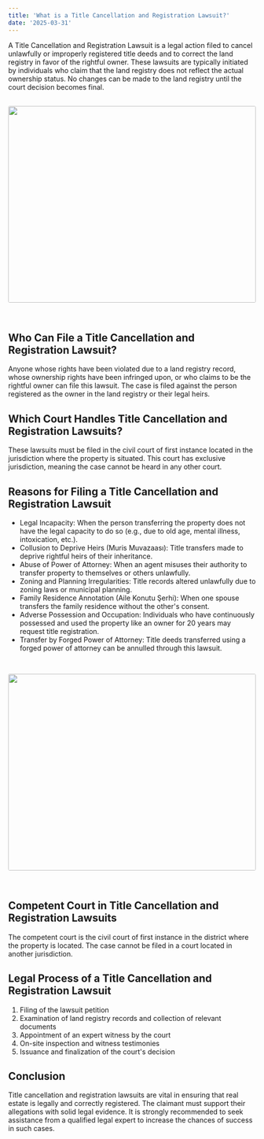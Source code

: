 ```yaml
---
title: 'What is a Title Cancellation and Registration Lawsuit?'
date: '2025-03-31'
---
```


A Title Cancellation and Registration Lawsuit is a legal action filed to cancel unlawfully or improperly registered title deeds and to correct the land registry in favor of the rightful owner. These lawsuits are typically initiated by individuals who claim that the land registry does not reflect the actual ownership status. No changes can be made to the land registry until the court decision becomes final.
<img src="https://karayaka.ru/images/articles/article7.jpg" width=100% height="400" style="object-fit: cover; border-radius: 3px; margin: 30px auto;" />

## Who Can File a Title Cancellation and Registration Lawsuit?

Anyone whose rights have been violated due to a land registry record, whose ownership rights have been infringed upon, or who claims to be the rightful owner can file this lawsuit. The case is filed against the person registered as the owner in the land registry or their legal heirs.

## Which Court Handles Title Cancellation and Registration Lawsuits?

These lawsuits must be filed in the civil court of first instance located in the jurisdiction where the property is situated. This court has exclusive jurisdiction, meaning the case cannot be heard in any other court.

## Reasons for Filing a Title Cancellation and Registration Lawsuit

- Legal Incapacity: When the person transferring the property does not have the legal capacity to do so (e.g., due to old age, mental illness, intoxication, etc.).
- Collusion to Deprive Heirs (Muris Muvazaası): Title transfers made to deprive rightful heirs of their inheritance.
- Abuse of Power of Attorney: When an agent misuses their authority to transfer property to themselves or others unlawfully.
- Zoning and Planning Irregularities: Title records altered unlawfully due to zoning laws or municipal planning.
- Family Residence Annotation (Aile Konutu Şerhi): When one spouse transfers the family residence without the other's consent.
- Adverse Possession and Occupation: Individuals who have continuously possessed and used the property like an owner for 20 years may request title registration.
- Transfer by Forged Power of Attorney: Title deeds transferred using a forged power of attorney can be annulled through this lawsuit.

<img src="https://karayaka.ru/images/articles/article7.2.jpg" width=100% height="400" style="object-fit: cover; border-radius: 3px; margin: 30px auto;" />

## Competent Court in Title Cancellation and Registration Lawsuits

The competent court is the civil court of first instance in the district where the property is located. The case cannot be filed in a court located in another jurisdiction.

## Legal Process of a Title Cancellation and Registration Lawsuit

1. Filing of the lawsuit petition
2. Examination of land registry records and collection of relevant documents
3. Appointment of an expert witness by the court
4. On-site inspection and witness testimonies
5. Issuance and finalization of the court's decision

## Conclusion

Title cancellation and registration lawsuits are vital in ensuring that real estate is legally and correctly registered. The claimant must support their allegations with solid legal evidence. It is strongly recommended to seek assistance from a qualified legal expert to increase the chances of success in such cases.
